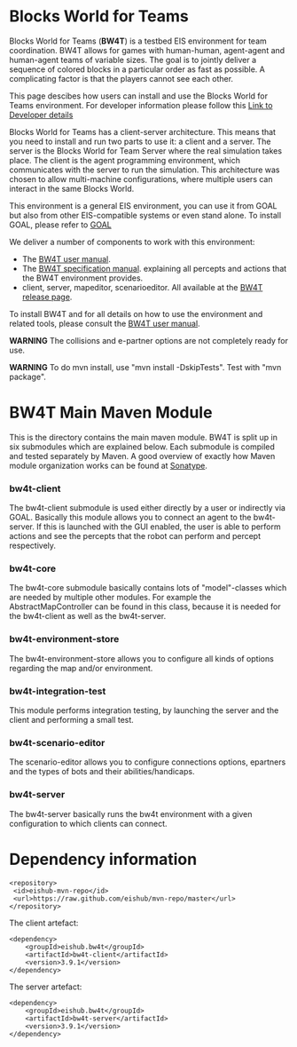 # Blocks World for Teams
Blocks World for Teams (**BW4T**) is a testbed EIS environment for team coordination. BW4T allows for games with human-human, agent-agent and human-agent teams of variable sizes. The goal is to jointly deliver a sequence of colored blocks in a particular order as fast as possible. A complicating factor is that the players cannot see each other.

This page descibes how users can install and use the Blocks World for Teams environment. 
For developer information please follow this [Link to Developer details](DEVELOPER.md)

Blocks World for Teams has a client-server architecture. This means that you need to install and run two parts to use it: a client and a server. The server is the Blocks World for Team Server where the real simulation takes place. The client is the agent programming environment, which communicates with the server to run the simulation. This architecture was chosen to allow multi-machine configurations, where multiple users can interact in the same Blocks World. 

This environment is a general EIS environment, you can use it from GOAL but also from other EIS-compatible systems or even stand alone. To install GOAL, please refer to [GOAL](http://ii.tudelft.nl/trac/goal)

We deliver a number of components to work with this environment:
 * The [BW4T user manual](https://github.com/eishub/BW4T/blob/master/doc/Manuals/BW4T3_instructions.pdf?raw=true).
 * The [BW4T specification manual](https://github.com/eishub/BW4T/blob/master/doc/Manuals/BW4T3%20Specification.pdf?raw=true). explaining all percepts and actions that the BW4T environment provides.
 * client, server, mapeditor, scenarioeditor. All available at the [BW4T release page](https://github.com/eishub/BW4T/releases).

To install BW4T and for all details on how to use the environment and related tools, please consult the [BW4T user manual](https://github.com/eishub/BW4T/blob/master/doc/Manuals/BW4T3_instructions.pdf?raw=true).

**WARNING** The collisions and e-partner options are not completely ready for use.

**WARNING** To do mvn install, use "mvn install -DskipTests". Test with "mvn package".

# BW4T Main Maven Module
This is the directory contains the main maven module. BW4T is split up in six submodules which are explained below. Each submodule is compiled and tested separately by Maven. A good overview of exactly how Maven module organization works can be found at [Sonatype](http://books.sonatype.com/mvnex-book/reference/multimodule.html).

### bw4t-client 
The bw4t-client submodule is used either directly by a user or indirectly via GOAL. Basically this module allows you to connect an agent to the bw4t-server. If this is launched with the GUI enabled, the user is able to perform actions and see the percepts that the robot can perform and percept respectively.

### bw4t-core
The bw4t-core submodule basically contains lots of "model"-classes which are needed by multiple other modules. For example the AbstractMapController can be found in this class, because it is needed for the bw4t-client as well as the bw4t-server.

### bw4t-environment-store
The bw4t-environment-store allows you to configure all kinds of options regarding the map and/or environment.

### bw4t-integration-test
This module performs integration testing, by launching the server and the client and performing a small test.

### bw4t-scenario-editor
The scenario-editor allows you to configure connections options, epartners and the types of bots and their abilities/handicaps.

### bw4t-server
The bw4t-server basically runs the bw4t environment with a given configuration to which clients can connect.

Dependency information 
=====================


```
<repository>
 <id>eishub-mvn-repo</id>
 <url>https://raw.github.com/eishub/mvn-repo/master</url>
</repository>
```

The client artefact:

```	
<dependency>
	<groupId>eishub.bw4t</groupId>
	<artifactId>bw4t-client</artifactId>
	<version>3.9.1</version>
</dependency>
```

The server artefact:

```	
<dependency>
	<groupId>eishub.bw4t</groupId>
	<artifactId>bw4t-server</artifactId>
	<version>3.9.1</version>
</dependency>
```


